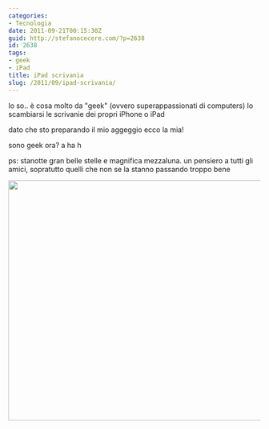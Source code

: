 ```yaml
---
categories:
- Tecnologia
date: 2011-09-21T00:15:30Z
guid: http://stefanocecere.com/?p=2638
id: 2638
tags:
- geek
- iPad
title: iPad scrivania
slug: /2011/09/ipad-scrivania/
---
```


lo so.. è cosa molto da "geek" (ovvero superappassionati di computers) lo scambiarsi le scrivanie dei propri iPhone o iPad
  
dato che sto preparando il mio aggeggio ecco la mia!
  
sono geek ora? a ha h

ps: stanotte gran belle stelle e magnifica mezzaluna. un pensiero a tutti gli amici, sopratutto quelli che non se la stanno passando troppo bene

[<img src="http://stefanocecere.com/wp-content/uploads/sites/3/2011/09/ceciopad-e1316560416793.jpg" alt="" title="ceciopad" width="640" height="480" class="alignnone size-full wp-image-2639" srcset="http://stefanocecere.com/wp-content/uploads/sites/3/2011/09/ceciopad-e1316560416793.jpg 640w, http://stefanocecere.com/wp-content/uploads/sites/3/2011/09/ceciopad-e1316560416793-300x225.jpg 300w" sizes="(max-width: 640px) 100vw, 640px" />](http://stefanocecere.com/wp-content/uploads/sites/3/2011/09/ceciopad-e1316560416793.jpg)